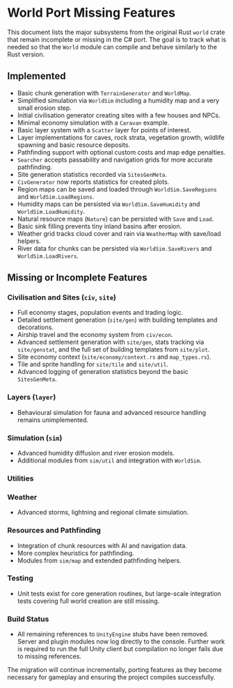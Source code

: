 # World Port Missing Features

This document lists the major subsystems from the original Rust `world` crate that remain incomplete or missing in the C# port. The goal is to track what is needed so that the `World` module can compile and behave similarly to the Rust version.

## Implemented
- Basic chunk generation with `TerrainGenerator` and `WorldMap`.
- Simplified simulation via `WorldSim` including a humidity map and a very small erosion step.
- Initial civilisation generator creating sites with a few houses and NPCs.
- Minimal economy simulation with a `Caravan` example.
- Basic layer system with a `Scatter` layer for points of interest.
- Layer implementations for caves, rock strata, vegetation growth,
  wildlife spawning and basic resource deposits.
- Pathfinding support with optional custom costs and map edge penalties.
- `Searcher` accepts passability and navigation grids for more accurate
  pathfinding.
- Site generation statistics recorded via `SitesGenMeta`.
- `CivGenerator` now reports statistics for created plots.
- Region maps can be saved and loaded through `WorldSim.SaveRegions` and
  `WorldSim.LoadRegions`.
- Humidity maps can be persisted via `WorldSim.SaveHumidity` and
  `WorldSim.LoadHumidity`.
- Natural resource maps (`Nature`) can be persisted with `Save` and `Load`.
- Basic sink filling prevents tiny inland basins after erosion.
- Weather grid tracks cloud cover and rain via `WeatherMap` with save/load helpers.
- River data for chunks can be persisted via `WorldSim.SaveRivers` and `WorldSim.LoadRivers`.

## Missing or Incomplete Features

### Civilisation and Sites (`civ`, `site`)
- Full economy stages, population events and trading logic.
- Detailed settlement generation (`site/gen`) with building templates and decorations.
- Airship travel and the economy system from `civ/econ`.
- Advanced settlement generation with `site/gen`, stats tracking via `site/genstat`,
  and the full set of building templates from `site/plot`.
- Site economy context (`site/economy/context.rs` and `map_types.rs`).
- Tile and sprite handling for `site/tile` and `site/util`.
- Advanced logging of generation statistics beyond the basic `SitesGenMeta`.

### Layers (`layer`)
- Behavioural simulation for fauna and advanced resource handling remains
  unimplemented.

### Simulation (`sim`)
- Advanced humidity diffusion and river erosion models.
- Additional modules from `sim/util` and integration with `WorldSim`.

### Utilities

### Weather
- Advanced storms, lightning and regional climate simulation.

### Resources and Pathfinding
- Integration of chunk resources with AI and navigation data.
- More complex heuristics for pathfinding.
- Modules from `sim/map` and extended pathfinding helpers.

### Testing
- Unit tests exist for core generation routines, but large-scale integration
  tests covering full world creation are still missing.

### Build Status
- All remaining references to `UnityEngine` stubs have been removed. Server and plugin modules now log directly to the console. Further work is required to run the full Unity client but compilation no longer fails due to missing references.

The migration will continue incrementally, porting features as they become necessary for gameplay and ensuring the project compiles successfully.
